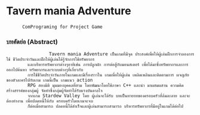 # Tavern mania Adventure
          ComPrograming for Project Game
### บทคัดย่อ (Abstract)
                    Tavern mania Adventure เป็นเกมที่มีจุด ประสงค์เพื่อให้ผู้เล่นฝึกการจําลองการใช้ ชีวิตประจําวันและฝึกให้ผู้เล่นได้รู้จักการใช้ทรัพยากร
            และบริหารทรัพยากรต่างๆอาทิเช่น การปลูกผัก การต่อสู้กับมอนสเตอร์ เพื่อได้มาซึ่งทรัพยากรและการออกไปค้นหา ทรัพยากรและระบบต่างๆที่เกี่ยวกับ
            การใช้ชีวิตประจําวันภายในเกมและมีเรื่องราวใน เกมเพื่อให้ผู้เล่น เพลิดเพลินและติดตามการ ผจญภัยของตัวละครไปกับเกม เกมนี้เป็น เกมแนว action
            RPG สองมิติ มุมมองบุคคลที่สาม โดยพัฒนาโดยใช้ภาษา C++ และนํา มาผสมผสาน ความคิดสร้างสรรค์ของกลุ่มผู้ จัดทําซึ่งกลุ่มผู้จัดทําได้รับแรงบันดาลใจ
            จากเกม Stardew Valley โดย ผู้เล่นจะได้รับ บทเป็นทายาทของครอบครัวที่ล้มละลาย และจะต้องทํางาน เพื่อปลดหนี้ให้กับ ครอบครัวโดยเกมจะจบ
            ก็ต่อเมื่อสามารถ ปลดหนี้ได้สําเร็จและผู้เล่นสามารถสามารถ บริหารทรัพยากรที่มีอยู่ในเกมได้ต่อไป
